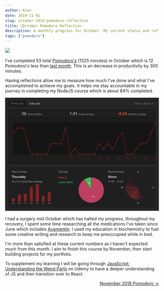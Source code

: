 ```yaml
---
author: Kien
date: 2019-11-01
slug: october-2019-pomodoro-reflection
title: 🍅October Pomodoro Reflection
description: A monthly progress for October. My current status and reflection on my productivity, goals and achievements.
tags: ["pomodoro"]
---
```


![](https://images.unsplash.com/photo-1474591424615-7fe467c7fac9?ixlib=rb-1.2.1&ixid=eyJhcHBfaWQiOjEyMDd9&auto=format&fit=crop&w=1267&q=80)

I’ve completed 53 total [Pomodoro's](/022-pomodoro-technique/) (1325 minutes) in October which is 12 Pomodoro's less than [last month](/055-september-2019-pomodoro/). This is an decrease in productivity by 300 minutes.

Having reflections allow me to measure how much I’ve done and what I’ve accomplished to achieve my goals. It helps me stay accountable in my journey in completing my NodeJS course which is about 84% completed.

![](./pomotodooct2019.png)

I had a surgery mid October which has halted my progress, throughout my recovery, I spent some time researching all the medications I've taken since June which includes [Augmentin](/056-augmentin/). I used my education in biochemistry to fuel some creative writing and research to keep me preoccupied while in bed.

I'm more than satisfied at these current numbers as I haven't expected much from this month. I aim to finish this course by November, then start building projects for my portfolio.

To supplement my learning I will be going through <a href='https://www.udemy.com/course/understand-javascript/' target="_target">JavaScript: Understanding the Weird Parts</a> on Udemy to have a deeper understanding of JS and then transition over to React.

<div align="right"><a href="/063-november-2019-pomodoro/">November 2019 Pomodoro &rarr;</a></div>
